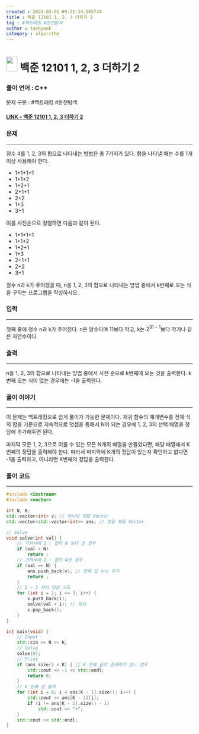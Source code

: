```yaml
---
created : 2024-03-01 09:21:34.565744
title : 백준 12101 1, 2, 3 더하기 2
tag : #백트래킹 #완전탐색
author : taehyeok
category : algorithm
---
```

# <img src="https://d2gd6pc034wcta.cloudfront.net/tier/10.svg" width="30" height="40"> 백준 12101 1, 2, 3 더하기 2


### 풀이 언어 : C++

문제 구분 : #백트래킹 #완전탐색
#### [LINK - 백준 12101 1, 2, 3 더하기 2](https://www.acmicpc.net/problem/12101)

### 문제
<hr>

정수 4를 1, 2, 3의 합으로 나타내는 방법은 총 7가지가 있다. 합을 나타낼 때는 수를 1개 이상 사용해야 한다.

- 1+1+1+1
- 1+1+2
- 1+2+1
- 2+1+1
- 2+2
- 1+3
- 3+1

이를 사전순으로 정렬하면 다음과 같이 된다.

- 1+1+1+1
- 1+1+2
- 1+2+1
- 1+3
- 2+1+1
- 2+2
- 3+1

정수 n과 k가 주어졌을 때, n을 1, 2, 3의 합으로 나타내는 방법 중에서 k번째로 오는 식을 구하는 프로그램을 작성하시오.

### 입력
<hr>

첫째 줄에 정수 n과 k가 주어진다. n은 양수이며 11보다 작고, k는 $2^{31-1}$보다 작거나 같은 자연수이다.
### 출력
<hr>

n을 1, 2, 3의 합으로 나타내는 방법 중에서 사전 순으로 k번째에 오는 것을 출력한다. k번째 오는 식이 없는 경우에는 -1을 출력한다.
### 풀이 이야기
<hr>

이 문제는 백트래킹으로 쉽게 풀이가 가능한 문제이다. 재귀 함수의 매개변수를 전체 식의 합을 기준으로 지속적으로 덧셈을 통해서 N이 되는 경우에 1, 2, 3의 선택 배열을 정답에 추가해주면 된다.

마지막 모든 1, 2, 3으로 이룰 수 있는 모든 N개의 배열을 만들었다면, 해당 배열에서 K번째의 정답을 출력해야 한다. 따라서 마지막에 K개의 정답이 있는지 확인하고 없다면 -1을 출력하고, 아니라면 K번째의 정답을 출력한다.

### 풀이 코드
<hr>

``` c++
#include <iostream>
#include <vector>

int N, K;
std::vector<int> v; // 하나의 정답 Vector
std::vector<std::vector<int>> ans; // 정답 모음 Vector

// Solve
void solve(int val) {
    // 기저사례 1 : 합이 N 보다 큰 경우
    if (val > N)
        return ;
    // 기저사례 2 : 합이 N인 경우
    if (val == N) {
        ans.push_back(v); // 현재 답 ans 추가
        return ;
    }
    // 1 ~ 3 까지 덧셈 시도
    for (int i = 1; i <= 3; i++) {
        v.push_back(i);
        solve(val + i); // 재귀
        v.pop_back();
    }
}

int main(void) {
    // Input
    std::cin >> N >> K;
    // Solve
    solve(0);
    // Print
    if (ans.size() < K) { // K 번째 답이 존재하지 않느 경우
        std::cout << -1 << std::endl;
        return 0;
    }
    // K 번째 답 출력
    for (int i = 0; i < ans[K - 1].size(); i++) {
        std::cout << ans[K - 1][i];
        if (i != ans[K - 1].size() - 1)
            std::cout << "+";
    }
    std::cout << std::endl;
}
```
